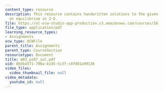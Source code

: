```yaml
---
content_type: resource
description: This resource contains handwritten solutions to the given problem set
  on equilibrium in 2-D.
file: https://ol-ocw-studio-app-production.s3.amazonaws.com/courses/16-01-unified-engineering-i-ii-iii-iv-fall-2005-spring-2006/8b5ba571706ab1455c3fc07d01a99136_m03_ps07_sol.pdf
file_type: application/pdf
learning_resource_types:
- Assignments
ocw_type: OCWFile
parent_title: Assignments
parent_type: CourseSection
resourcetype: Document
title: m03_ps07_sol.pdf
uid: 8b5ba571-706a-b145-5c3f-c07d01a99136
video_files:
  video_thumbnail_file: null
video_metadata:
  youtube_id: null
---
```

